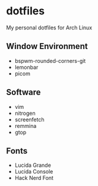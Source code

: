 # dotfiles

My personal dotfiles for Arch Linux

## Window Environment

* bspwm-rounded-corners-git
* lemonbar
* picom

## Software

* vim
* nitrogen
* screenfetch
* remmina 
* gtop

## Fonts

* Lucida Grande
* Lucida Console
* Hack Nerd Font
